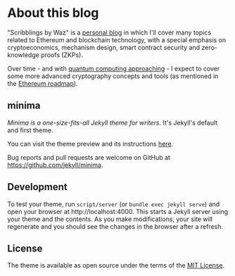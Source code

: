 # About this blog

"Scribblings by Waz" is a [personal blog](https://intldds.github.io/) in which I'll cover many topics related to Ethereum and blockchain 
technology, with a special emphasis on cryptoeconomics, mechanism design, smart contract security and
zero-knowledge proofs (ZKPs).

Over time - and with [quantum computing approaching](https://www.forbes.com/sites/forbesbusinessdevelopmentcouncil/2021/04/28/when-will-quantum-computers-impact-our-day-to-day/?sh=354368c243d9) - I expect to cover some more advanced cryptography concepts and tools (as mentioned in the [Ethereum roadmap](https://twitter.com/VitalikButerin/status/1333922620857745408)).

## minima

*Minima is a one-size-fits-all Jekyll theme for writers*. It's Jekyll's default and first theme.

You can visit the theme preview and its instructions [here](https://jekyll.github.io/minima/).

Bug reports and pull requests are welcome on GitHub at https://github.com/jekyll/minima.

## Development

To test your theme, run `script/server` (or `bundle exec jekyll serve`) and open your browser at http://localhost:4000. 
This starts a Jekyll server using your theme and the contents. As you make modifications, your site will regenerate and you 
should see the changes in the browser after a refresh.

## License

The theme is available as open source under the terms of the [MIT License](http://opensource.org/licenses/MIT).
